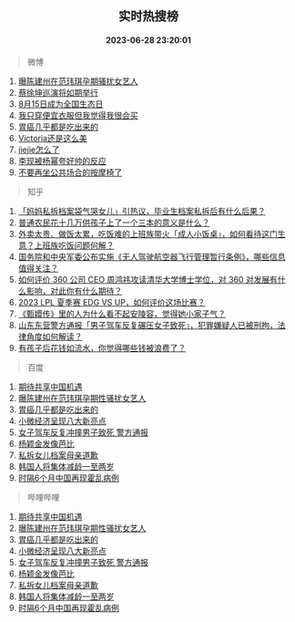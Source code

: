 <div align="center"><h2>实时热搜榜</h2><h4>2023-06-28 23:20:01</h4></div>

> 微博  

1. [曝陈建州在范玮琪孕期骚扰女艺人](https://s.weibo.com/weibo?q=%23%E6%9B%9D%E9%99%88%E5%BB%BA%E5%B7%9E%E5%9C%A8%E8%8C%83%E7%8E%AE%E7%90%AA%E5%AD%95%E6%9C%9F%E9%AA%9A%E6%89%B0%E5%A5%B3%E8%89%BA%E4%BA%BA%23&t=31&band_rank=1&Refer=top)<br />
2. [蔡徐坤巡演将如期举行](https://s.weibo.com/weibo?q=%E8%94%A1%E5%BE%90%E5%9D%A4%E5%B7%A1%E6%BC%94%E5%B0%86%E5%A6%82%E6%9C%9F%E4%B8%BE%E8%A1%8C&t=31&band_rank=2&Refer=top)<br />
3. [8月15日成为全国生态日](https://s.weibo.com/weibo?q=%238%E6%9C%8815%E6%97%A5%E6%88%90%E4%B8%BA%E5%85%A8%E5%9B%BD%E7%94%9F%E6%80%81%E6%97%A5%23&t=31&band_rank=3&Refer=top)<br />
4. [我只穿便宜衣服但我觉得我很会买](https://s.weibo.com/weibo?q=%E6%88%91%E5%8F%AA%E7%A9%BF%E4%BE%BF%E5%AE%9C%E8%A1%A3%E6%9C%8D%E4%BD%86%E6%88%91%E8%A7%89%E5%BE%97%E6%88%91%E5%BE%88%E4%BC%9A%E4%B9%B0&t=31&band_rank=4&Refer=top)<br />
5. [胃癌几乎都是吃出来的](https://s.weibo.com/weibo?q=%23%E8%83%83%E7%99%8C%E5%87%A0%E4%B9%8E%E9%83%BD%E6%98%AF%E5%90%83%E5%87%BA%E6%9D%A5%E7%9A%84%23&t=31&band_rank=5&Refer=top)<br />
6. [Victoria还是这么美](https://s.weibo.com/weibo?q=Victoria%E8%BF%98%E6%98%AF%E8%BF%99%E4%B9%88%E7%BE%8E&t=31&band_rank=6&Refer=top)<br />
7. [jiejie怎么了](https://s.weibo.com/weibo?q=jiejie%E6%80%8E%E4%B9%88%E4%BA%86&t=31&band_rank=7&Refer=top)<br />
8. [李现被杨幂夸好帅的反应](https://s.weibo.com/weibo?q=%23%E6%9D%8E%E7%8E%B0%E8%A2%AB%E6%9D%A8%E5%B9%82%E5%A4%B8%E5%A5%BD%E5%B8%85%E7%9A%84%E5%8F%8D%E5%BA%94%23&t=31&band_rank=8&Refer=top)<br />
9. [不要再坐公共场合的按摩椅了](https://s.weibo.com/weibo?q=%23%E4%B8%8D%E8%A6%81%E5%86%8D%E5%9D%90%E5%85%AC%E5%85%B1%E5%9C%BA%E5%90%88%E7%9A%84%E6%8C%89%E6%91%A9%E6%A4%85%E4%BA%86%23&t=31&band_rank=9&Refer=top)<br />

> 知乎  

1. [「妈妈私拆档案袋气哭女儿」引热议，毕业生档案私拆后有什么后果？](https://www.zhihu.com/question/608989364)<br />
2. [普通农民花十几万供孩子上了一个三本的意义是什么？](https://www.zhihu.com/question/601925776)<br />
3. [外卖太贵、做饭太累，吃饭难的上班族带火「成人小饭桌」，如何看待这门生意？上班族吃饭问题何解？](https://www.zhihu.com/question/607821291)<br />
4. [国务院和中央军委公布实施《无人驾驶航空器飞行管理暂行条例》，哪些信息值得关注？](https://www.zhihu.com/question/609227057)<br />
5. [如何评价 360 公司 CEO 周鸿祎攻读清华大学博士学位，对 360 对发展有什么影响，对此你有什么期待？](https://www.zhihu.com/question/609075165)<br />
6. [2023 LPL 夏季赛 EDG VS UP，如何评价这场比赛？](https://www.zhihu.com/question/609252513)<br />
7. [《甄嬛传》里的人为什么看不起安陵容，觉得她小家子气？](https://www.zhihu.com/question/511831826)<br />
8. [山东东营警方通报「男子驾车反复碾压女子致死」，犯罪嫌疑人已被刑拘，法律角度如何解读？](https://www.zhihu.com/question/609117132)<br />
9. [有孩子后花钱如流水，你觉得哪些钱被浪费了？](https://www.zhihu.com/question/608757091)<br />

> 百度  

1. [期待共享中国机遇](https://www.baidu.com/s?wd=%E6%9C%9F%E5%BE%85%E5%85%B1%E4%BA%AB%E4%B8%AD%E5%9B%BD%E6%9C%BA%E9%81%87&sa=fyb_news&rsv_dl=fyb_news)<br />
2. [曝陈建州在范玮琪孕期性骚扰女艺人](https://www.baidu.com/s?wd=%E6%9B%9D%E9%99%88%E5%BB%BA%E5%B7%9E%E5%9C%A8%E8%8C%83%E7%8E%AE%E7%90%AA%E5%AD%95%E6%9C%9F%E6%80%A7%E9%AA%9A%E6%89%B0%E5%A5%B3%E8%89%BA%E4%BA%BA&sa=fyb_news&rsv_dl=fyb_news)<br />
3. [胃癌几乎都是吃出来的](https://www.baidu.com/s?wd=%E8%83%83%E7%99%8C%E5%87%A0%E4%B9%8E%E9%83%BD%E6%98%AF%E5%90%83%E5%87%BA%E6%9D%A5%E7%9A%84&sa=fyb_news&rsv_dl=fyb_news)<br />
4. [小微经济呈现八大新亮点](https://www.baidu.com/s?wd=%E5%B0%8F%E5%BE%AE%E7%BB%8F%E6%B5%8E%E5%91%88%E7%8E%B0%E5%85%AB%E5%A4%A7%E6%96%B0%E4%BA%AE%E7%82%B9&sa=fyb_news&rsv_dl=fyb_news)<br />
5. [女子驾车反复冲撞男子致死 警方通报](https://www.baidu.com/s?wd=%E5%A5%B3%E5%AD%90%E9%A9%BE%E8%BD%A6%E5%8F%8D%E5%A4%8D%E5%86%B2%E6%92%9E%E7%94%B7%E5%AD%90%E8%87%B4%E6%AD%BB+%E8%AD%A6%E6%96%B9%E9%80%9A%E6%8A%A5&sa=fyb_news&rsv_dl=fyb_news)<br />
6. [杨颖金发像芭比](https://www.baidu.com/s?wd=%E6%9D%A8%E9%A2%96%E9%87%91%E5%8F%91%E5%83%8F%E8%8A%AD%E6%AF%94&sa=fyb_news&rsv_dl=fyb_news)<br />
7. [私拆女儿档案母亲道歉](https://www.baidu.com/s?wd=%E7%A7%81%E6%8B%86%E5%A5%B3%E5%84%BF%E6%A1%A3%E6%A1%88%E6%AF%8D%E4%BA%B2%E9%81%93%E6%AD%89&sa=fyb_news&rsv_dl=fyb_news)<br />
8. [韩国人将集体减龄一至两岁](https://www.baidu.com/s?wd=%E9%9F%A9%E5%9B%BD%E4%BA%BA%E5%B0%86%E9%9B%86%E4%BD%93%E5%87%8F%E9%BE%84%E4%B8%80%E8%87%B3%E4%B8%A4%E5%B2%81&sa=fyb_news&rsv_dl=fyb_news)<br />
9. [时隔6个月中国再现霍乱病例](https://www.baidu.com/s?wd=%E6%97%B6%E9%9A%946%E4%B8%AA%E6%9C%88%E4%B8%AD%E5%9B%BD%E5%86%8D%E7%8E%B0%E9%9C%8D%E4%B9%B1%E7%97%85%E4%BE%8B&sa=fyb_news&rsv_dl=fyb_news)<br />

> 哔哩哔哩  

1. [期待共享中国机遇](https://www.baidu.com/s?wd=%E6%9C%9F%E5%BE%85%E5%85%B1%E4%BA%AB%E4%B8%AD%E5%9B%BD%E6%9C%BA%E9%81%87&sa=fyb_news&rsv_dl=fyb_news)<br />
2. [曝陈建州在范玮琪孕期性骚扰女艺人](https://www.baidu.com/s?wd=%E6%9B%9D%E9%99%88%E5%BB%BA%E5%B7%9E%E5%9C%A8%E8%8C%83%E7%8E%AE%E7%90%AA%E5%AD%95%E6%9C%9F%E6%80%A7%E9%AA%9A%E6%89%B0%E5%A5%B3%E8%89%BA%E4%BA%BA&sa=fyb_news&rsv_dl=fyb_news)<br />
3. [胃癌几乎都是吃出来的](https://www.baidu.com/s?wd=%E8%83%83%E7%99%8C%E5%87%A0%E4%B9%8E%E9%83%BD%E6%98%AF%E5%90%83%E5%87%BA%E6%9D%A5%E7%9A%84&sa=fyb_news&rsv_dl=fyb_news)<br />
4. [小微经济呈现八大新亮点](https://www.baidu.com/s?wd=%E5%B0%8F%E5%BE%AE%E7%BB%8F%E6%B5%8E%E5%91%88%E7%8E%B0%E5%85%AB%E5%A4%A7%E6%96%B0%E4%BA%AE%E7%82%B9&sa=fyb_news&rsv_dl=fyb_news)<br />
5. [女子驾车反复冲撞男子致死 警方通报](https://www.baidu.com/s?wd=%E5%A5%B3%E5%AD%90%E9%A9%BE%E8%BD%A6%E5%8F%8D%E5%A4%8D%E5%86%B2%E6%92%9E%E7%94%B7%E5%AD%90%E8%87%B4%E6%AD%BB+%E8%AD%A6%E6%96%B9%E9%80%9A%E6%8A%A5&sa=fyb_news&rsv_dl=fyb_news)<br />
6. [杨颖金发像芭比](https://www.baidu.com/s?wd=%E6%9D%A8%E9%A2%96%E9%87%91%E5%8F%91%E5%83%8F%E8%8A%AD%E6%AF%94&sa=fyb_news&rsv_dl=fyb_news)<br />
7. [私拆女儿档案母亲道歉](https://www.baidu.com/s?wd=%E7%A7%81%E6%8B%86%E5%A5%B3%E5%84%BF%E6%A1%A3%E6%A1%88%E6%AF%8D%E4%BA%B2%E9%81%93%E6%AD%89&sa=fyb_news&rsv_dl=fyb_news)<br />
8. [韩国人将集体减龄一至两岁](https://www.baidu.com/s?wd=%E9%9F%A9%E5%9B%BD%E4%BA%BA%E5%B0%86%E9%9B%86%E4%BD%93%E5%87%8F%E9%BE%84%E4%B8%80%E8%87%B3%E4%B8%A4%E5%B2%81&sa=fyb_news&rsv_dl=fyb_news)<br />
9. [时隔6个月中国再现霍乱病例](https://www.baidu.com/s?wd=%E6%97%B6%E9%9A%946%E4%B8%AA%E6%9C%88%E4%B8%AD%E5%9B%BD%E5%86%8D%E7%8E%B0%E9%9C%8D%E4%B9%B1%E7%97%85%E4%BE%8B&sa=fyb_news&rsv_dl=fyb_news)<br />
